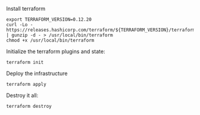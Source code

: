 Install terraform
```
export TERRAFORM_VERSION=0.12.20
curl -Lo - https://releases.hashicorp.com/terraform/${TERRAFORM_VERSION}/terraform_${TERRAFORM_VERSION}_linux_amd64.zip | gunzip -d - > /usr/local/bin/terraform
chmod +x /usr/local/bin/terraform
```

Initialize the terraform plugins and state:
```
terraform init
```

Deploy the infrastructure
```
terraform apply
```

Destroy it all:
```
terraform destroy
```
